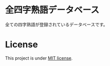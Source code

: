# 全四字熟語データベース
全ての四字熟語が登録されているデータベースです。

# License
This project is under [MIT license](https://en.wikipedia.org/wiki/MIT_License).
